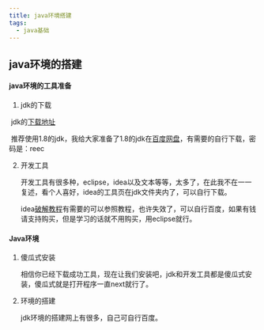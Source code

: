 ```yaml
---
title: java环境搭建
tags:
  - java基础
---
```


## java环境的搭建 

#### java环境的工具准备

1. jdk的下载

​	jdk的[下载地址](https://www.oracle.com/java/technologies/javase/javase-jdk8-downloads.html )

​	推荐使用1.8的jdk，我给大家准备了1.8的jdk在[百度网盘](https://pan.baidu.com/s/146LvupCeDDbWWV9VHpekgw)，有需要的自行下载，密码是：reec



2. 开发工具

   开发工具有很多种，eclipse，idea以及文本等等，太多了，在此我不在一一复述，看个人喜好，idea的工具页在jdk文件夹内了，可以自行下载。

   idea[破解教程](https://www.52pojie.cn/thread-1062067-1-1.html )有需要的可以参照教程，也许失效了，可以自行百度，如果有钱请支持购买，但是学习的话就不用购买，用eclipse就行。

   

#### Java环境

1. 傻瓜式安装

   相信你已经下载成功工具，现在让我们安装吧，jdk和开发工具都是傻瓜式安装，傻瓜式就是打开程序一直next就行了。



2. 环境的搭建

   jdk环境的搭建网上有很多，自己可自行百度。
